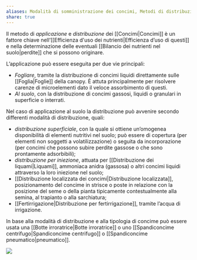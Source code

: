```yaml
---
aliases: Modalità di somministrazione dei concimi, Metodi di distribuzione dei concimi
share: true
---
```

Il metodo di *applicazione* e *distribuzione* dei [[Concimi|Concimi]] è un fattore chiave nell’[[Efficienza d'uso dei nutrienti|Efficienza d’uso di questi]] e nella determinazione delle eventuali [[Bilancio dei nutrienti nel suolo|perdite]] che si possono originare.

L’applicazione può essere eseguita per due vie principali:
- *Fogliare*, tramite la distribuzione di concimi liquidi direttamente sulle [[Foglia|Foglie]] della canopy. È attuta principalmente per risolvere carenze di microelementi dato il veloce assorbimento di questi.
- *Al suolo*, con la distribuzione di concimi gassosi, liquidi o granulari in superficie o interrati.

Nel caso di applicazione al suolo la distribuzione può avvenire secondo differenti modalità di distribuzione, quali:
- *distribuzione superficiale*, con la quale si ottiene un’omogenea disponibilità di elementi nutritivi nel suolo; può essere di copertura (per elementi non soggetti a volatilizzazione) o seguita da incorporazione (per concimi che possono subire perdite gassose o che sono prontamente adsorbibili);
- *distribuzione per iniezione*, attuata per [[Distribuzione dei liquami|Liquami]], ammoniaca anidra (gassosa) o altri concimi liquidi attraverso la loro iniezione nel suolo;
- [[Distribuzione localizzata dei concimi|Distribuzione localizzata]], posizionamento del concime in strisce o poste in relazione con la posizione del seme o della pianta tipicamente contestualmente alla semina, al trapianto o alla sarchiatura;
- [[Fertirrigazione|Distribuzione per fertirrigazione]], tramite l’acqua di irrigazione.

In base alla modalità di distribuzione e alla tipologia di concime può essere usata una [[Botte irroratrice|Botte irroratrice]] o uno [[Spandiconcime centrifugo|Spandiconcime centrifugo]] o [[Spandiconcime pneumatico|pneumatico]].

![](e6ccec223f81a3e11f9b22654cd225c1_MD5%201.png)